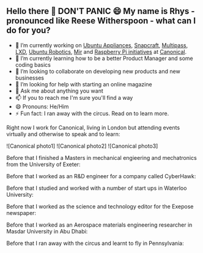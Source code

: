 ## Hello there 👋 DON'T PANIC :smile: My name is Rhys - pronounced like Reese Witherspoon - what can I do for you?

- 🔭 I’m currently working on [Ubuntu Appliances](https://ubuntu.com/appliance), [Snapcraft](https://snapcraft.io), [Multipass](https://multipass.run), [LXD](https://linuxcontainers.org), [Ubuntu Robotics](https://ubuntu.com/robotics), [Mir](https://mir-server.io) and [Raspberry Pi initiatives](https://ubuntu.com/download/raspberry-pi) at [Canonical](https://canonical.com). 
- 🌱 I’m currently learning how to be a better Product Manager and some coding basics
- 👯 I’m looking to collaborate on developing new products and new businesses
- 🤔 I’m looking for help with starting an online magazine
- 💬 Ask me about anything you want
- 📫 If you to reach me I'm sure you'll find a way
- 😄 Pronouns: He/Him
- ⚡ Fun fact: I ran away with the circus. Read on to learn more. 


Right now I work for Canonical, living in London but attending events virtually and otherwise to speak and to learn:

![Canonical photo1] ![Canonical photo2] ![Canonical photo3]

Before that I finished a Masters in mechanical engieering and mechatronics from the University of Exeter:

Before that I worked as an R&D engineer for a company called CyberHawk:

Before that I studied and worked with a number of start ups in Waterloo University:

Before that I worked as the science and technology editor for the Exepose newspaper:

Before that I worked as an Aerospace materials engineering researcher in Masdar University in Abu Dhabi:

Before that I ran away with the circus and learnt to fly in Pennsylvania:



<!--
**rhys-the-davies/rhys-the-davies** is a ✨ _special_ ✨ repository because its `README.md` (this file) appears on your GitHub profile.

Here are some ideas to get you started:


-->
